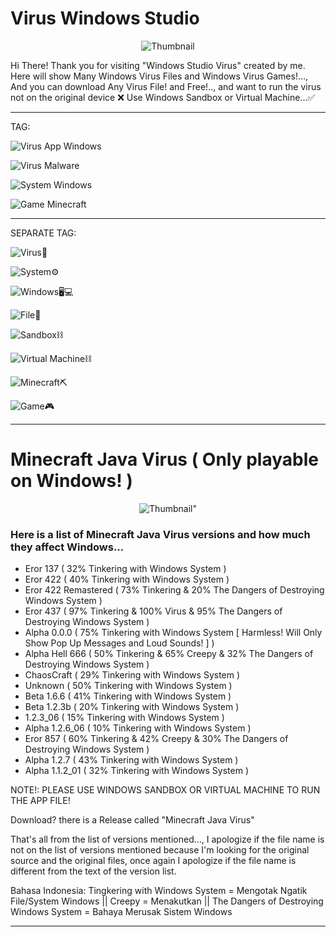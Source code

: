 # Virus Windows Studio

<p align="center">
  <img src="https://files.catbox.moe/827rwt.jpeg" alt="Thumbnail" />
</p>

Hi There! Thank you for visiting "Windows Studio Virus" created by me. Here will show Many Windows Virus Files and Windows Virus Games!..., And you can download Any Virus File! and Free!.., and want to run the virus not on the original device ❌ Use Windows Sandbox or Virtual Machine...✅

---

TAG:

![Virus App Windows](https://img.shields.io/badge/Virus_App-Windows-red?style=for-the-badge)

![Virus Malware](https://img.shields.io/badge/Virus-Malware-red?style=for-the-badge)

![System Windows](https://img.shields.io/badge/System-Windows-blue?style=for-the-badge)

![Game Minecraft](https://img.shields.io/badge/Game-Minecraft-chocolate?style=for-the-badge)

---

SEPARATE TAG:

![Virus🦠](https://img.shields.io/badge/Virus🦠-red?style=for-the-badge)

![System⚙️](https://img.shields.io/badge/System⚙️-gray?style=for-the-badge)

![Windows🖥️💻](https://img.shields.io/badge/Windows🖥️💻-blue?style=for-the-badge)

![File📁](https://img.shields.io/badge/File📁-chocolate?style=for-the-badge)

![Sandbox⛓️](https://img.shields.io/badge/Sandbox⛓️-white?style=for-the-badge)

![Virtual Machine⛓️](https://img.shields.io/badge/Virtual_Machine⛓️-white?style=for-the-badge)

![Minecraft⛏️](https://img.shields.io/badge/Minecraft⛏️-green?style=for-the-badge)

![Game🎮](https://img.shields.io/badge/Game🎮-yellow?style=for-the-badge)

---

# Minecraft Java Virus ( Only playable on Windows! )

<p align="center">
  <img src="https://files.catbox.moe/01u6hy.jpeg" alt=Thumbnail" />
</p>

### Here is a list of Minecraft Java Virus versions and how much they affect Windows...
- Eror 137 ( 32% Tinkering with Windows System )
- Eror 422 ( 40% Tinkering with Windows System )
- Eror 422 Remastered ( 73% Tinkering & 20% The Dangers of Destroying Windows System )
- Eror 437 ( 97% Tinkering & 100% Virus & 95% The Dangers of Destroying Windows System )
- Alpha 0.0.0 ( 75% Tinkering with Windows System [ Harmless! Will Only Show Pop Up Messages and Loud Sounds! ] )
- Alpha Hell 666 ( 50% Tinkering & 65% Creepy & 32% The Dangers of Destroying Windows System )
- ChaosCraft ( 29% Tinkering with Windows System )
- Unknown ( 50% Tinkering with Windows System )
- Beta 1.6.6 ( 41% Tinkering with Windows System )
- Beta 1.2.3b ( 20% Tinkering with Windows System )
- 1.2.3_06 ( 15% Tinkering with Windows System )
- Alpha 1.2.6_06 ( 10% Tinkering with Windows System )
- Eror 857 ( 60% Tinkering & 42% Creepy & 30% The Dangers of Destroying Windows System )
- Alpha 1.2.7 ( 43% Tinkering with Windows System )
- Alpha 1.1.2_01 ( 32% Tinkering with Windows System )

NOTE!:
PLEASE USE WINDOWS SANDBOX OR VIRTUAL MACHINE TO RUN THE APP FILE!

Download? there is a Release called "Minecraft Java Virus"

That's all from the list of versions mentioned..., I apologize if the file name is not on the list of versions mentioned because I'm looking for the original source and the original files, once again I apologize if the file name is different from the text of the version list.

Bahasa Indonesia: Tingkering with Windows System = Mengotak Ngatik File/System Windows || Creepy = Menakutkan || The Dangers of Destroying Windows System = Bahaya Merusak Sistem Windows

---
